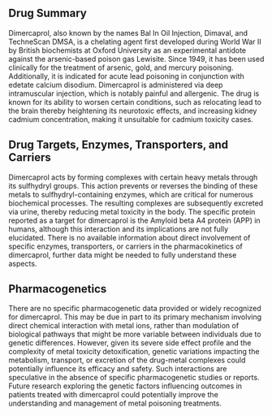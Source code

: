 ## Drug Summary
Dimercaprol, also known by the names Bal In Oil Injection, Dimaval, and TechneScan DMSA, is a chelating agent first developed during World War II by British biochemists at Oxford University as an experimental antidote against the arsenic-based poison gas Lewisite. Since 1949, it has been used clinically for the treatment of arsenic, gold, and mercury poisoning. Additionally, it is indicated for acute lead poisoning in conjunction with edetate calcium disodium. Dimercaprol is administered via deep intramuscular injection, which is notably painful and allergenic. The drug is known for its ability to worsen certain conditions, such as relocating lead to the brain thereby heightening its neurotoxic effects, and increasing kidney cadmium concentration, making it unsuitable for cadmium toxicity cases.

## Drug Targets, Enzymes, Transporters, and Carriers
Dimercaprol acts by forming complexes with certain heavy metals through its sulfhydryl groups. This action prevents or reverses the binding of these metals to sulfhydryl-containing enzymes, which are critical for numerous biochemical processes. The resulting complexes are subsequently excreted via urine, thereby reducing metal toxicity in the body. The specific protein reported as a target for dimercaprol is the Amyloid beta A4 protein (APP) in humans, although this interaction and its implications are not fully elucidated. There is no available information about direct involvement of specific enzymes, transporters, or carriers in the pharmacokinetics of dimercaprol, further data might be needed to fully understand these aspects.

## Pharmacogenetics
There are no specific pharmacogenetic data provided or widely recognized for dimercaprol. This may be due in part to its primary mechanism involving direct chemical interaction with metal ions, rather than modulation of biological pathways that might be more variable between individuals due to genetic differences. However, given its severe side effect profile and the complexity of metal toxicity detoxification, genetic variations impacting the metabolism, transport, or excretion of the drug-metal complexes could potentially influence its efficacy and safety. Such interactions are speculative in the absence of specific pharmacogenetic studies or reports. Future research exploring the genetic factors influencing outcomes in patients treated with dimercaprol could potentially improve the understanding and management of metal poisoning treatments.